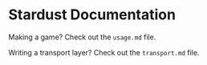 # Stardust Documentation
Making a game? Check out the `usage.md` file.

Writing a transport layer? Check out the `transport.md` file.